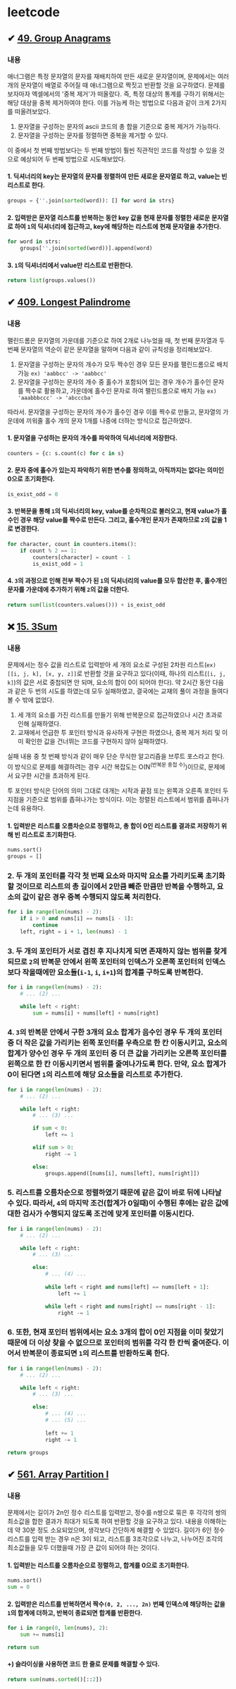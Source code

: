 # leetcode
    
## ✔ [49. Group Anagrams](https://leetcode.com/problems/group-anagrams/)

### 내용

애너그램은 특정 문자열의 문자를 재배치하여 만든 새로운 문자열이며, 문제에서는 여러 개의 문자열이 배열로 주어질 때 애너그램으로 짝짓고 반환할 것을 요구하였다. 문제를 보자마자 엑셀에서의 '중복 제거'가 떠올랐다. 즉, 특정 대상의 통계를 구하기 위해서는 해당 대상을 중복 제거하여야 한다. 이를 가능케 하는 방법으로 다음과 같이 크게 2가지를 떠올려보았다.

1. 문자열을 구성하는 문자의 ascii 코드의 총 합을 기준으로 중복 제거가 가능하다.
2. 문자열을 구성하는 문자를 정렬하면 중복을 제거할 수 있다.

이 중에서 첫 번째 방법보다는 두 번째 방법이 훨씬 직관적인 코드를 작성할 수 있을 것으로 예상되어 두 번째 방법으로 시도해보았다.

#### 1. 딕셔너리의 key는 문자열의 문자를 정렬하여 만든 새로운 문자열로 하고, value는 빈 리스트로 한다.
 
```python
groups = {''.join(sorted(word)): [] for word in strs}
```

#### 2. 입력받은 문자열 리스트를 반복하는 동안 key 값을 현재 문자를 정렬한 새로운 문자열로 하여 `1`의 딕셔너리에 접근하고, key에 해당하는 리스트에 현재 문자열을 추가한다.
   
```python
for word in strs:
    groups[''.join(sorted(word))].append(word)
```

#### 3. `1`의 딕셔너리에서 value만 리스트로 반환한다.

```python
return list(groups.values())
```

## ✔ [409. Longest Palindrome](https://leetcode.com/problems/longest-palindrome/)

### 내용

팰린드롬은 문자열의 가운데를 기준으로 하여 2개로 나누었을 때, 첫 번째 문자열과 두 번째 문자열의 역순이 같은 문자열을 말하며 다음과 같이 규칙성을 정리해보았다.

1. 문자열을 구성하는 문자의 개수가 모두 짝수인 경우 모든 문자를 팰린드롬으로 배치 가능 `ex) 'aabbcc' -> 'aabbcc'`
2. 문자열을 구성하는 문자의 개수 중 홀수가 포함되어 있는 경우 개수가 홀수인 문자를 짝수로 활용하고, 가운데에 홀수인 문자로 하여 팰린드롬으로 배치 가능 `ex) 'aaabbbccc' -> 'abcccba'`

따라서. 문자열을 구성하는 문자의 개수가 홀수인 경우 이를 짝수로 만들고, 문자열의 가운데에 끼워줄 홀수 개의 문자 1개를 나중에 더하는 방식으로 접근하였다.

#### 1. 문자열을 구성하는 문자의 개수를 파악하여 딕셔너리에 저장한다.

```python
counters = {c: s.count(c) for c in s}
```

#### 2. 문자 중에 홀수가 있는지 파악하기 위한 변수를 정의하고, 아직까지는 없다는 의미인 0으로 초기화한다.

```python
is_exist_odd = 0
```

#### 3. 반복문을 통해 `1`의 딕셔너리의 key, value를 순차적으로 불러오고, 현재 value가 홀수인 경우 해당 value를 짝수로 만든다. 그리고, 홀수개인 문자가 존재하므로 `2`의 값을 1로 변경한다.

```python
for character, count in counters.items():
    if count % 2 == 1:
        counters[character] = count - 1
        is_exist_odd = 1
```

#### 4. `3`의 과정으로 인해 전부 짝수가 된 `1`의 딕셔너리의 value를 모두 합산한 후, 홀수개인 문자를 가운데에 추가하기 위해 `2`의 값을 더한다.

```python
return sum(list(counters.values())) + is_exist_odd
```

## ❌ [15. 3Sum](https://leetcode.com/problems/3sum/)

### 내용

문제에서는 정수 값을 리스트로 입력받아 세 개의 요소로 구성된 2차원 리스트(`ex) [[i, j, k], [x, y, z]]`로 반환할 것을 요구하고 있다(이때, 하나의 리스트(`[i, j, k]`)의 값은 서로 중첩되면 안 되며, 요소의 합이 0이 되어야 한다). 약 2시간 동안 다음과 같은 두 번의 시도를 하였는데 모두 실패하였고, 결국에는 교재의 풀이 과정을 들여다볼 수 밖에 없었다.

1. 세 개의 요소를 가진 리스트를 만들기 위해 반복문으로 접근하였으나 시간 초과로 인해 실패하였다.
2. 교재에서 언급한 투 포인터 방식과 유사하게 구현은 하였으나, 중복 제거 처리 및 이미 확인한 값을 건너뛰는 코드를 구현하지 않아 실패하였다.

실패 내용 중 첫 번째 방식과 같이 매우 단순 무식한 알고리즘을 브루트 포스라고 한다. 이 방식으로 문제를 해결하려는 경우 시간 복잡도는 O(N<sup>(반복문 중첩 수)</sup>)이므로, 문제에서 요구한 시간을 초과하게 된다.

투 포인터 방식은 단어의 의미 그대로 대개는 시작과 끝점 또는 왼쪽과 오른족 포인터 두 지점을 기준으로 범위를 좁혀나가는 방식이다. 이는 정렬된 리스트에서 범위를 좁혀나가는데 유용하다.

#### 1. 입력받은 리스트를 오름차순으로 정렬하고, 총 합이 0인 리스트를 결과로 저장하기 위해 빈 리스트로 초기화한다.

```python
nums.sort()
groups = []
```

### 2. 두 개의 포인터를 각각 첫 번째 요소와 마지막 요소를 가리키도록 초기화할 것이므로 리스트의 총 길이에서 2만큼 빼준 만큼만 반복을 수행하고, 요소의 값이 같은 경우 중복 수행되지 않도록 처리한다.

```python
for i in range(len(nums) - 2):
    if i > 0 and nums[i] == nums[i - 1]:
        continue
    left, right = i + 1, len(nums) - 1
```

### 3. 두 개의 포인터가 서로 겹친 후 지나치게 되면 존재하지 않는 범위를 찾게 되므로 `2`의 반복문 안에서 왼쪽 포인터의 인덱스가 오른쪽 포인터의 인덱스보다 작을때에만 요소들(`i-1`, `i`, `i+1`)의 합계를 구하도록 반복한다.

```python
for i in range(len(nums) - 2):
    # ... (2) ...

    while left < right:
        sum = nums[i] + nums[left] + nums[right]
```

### 4. `3`의 반복문 안에서 구한 3개의 요소 합계가 음수인 경우 두 개의 포인터 중 더 작은 값을 가리키는 왼쪽 포인터를 우측으로 한 칸 이동시키고, 요소의 합계가 양수인 경우 두 개의 포인터 중 더 큰 값을 가리키는 오른쪽 포인터를 왼쪽으로 한 칸 이동시키면서 범위를 줄여나가도록 한다. 만약, 요소 합계가 0이 된다면 `1`의 리스트에 해당 요소들을 리스트로 추가한다.

```python
for i in range(len(nums) - 2):
    # ... (2) ...

    while left < right:
        # ... (3) ...

        if sum < 0:
            left += 1

        elif sum > 0:
            right -= 1

        else:
            groups.append([nums[i], nums[left], nums[right]])
```

### 5. 리스트를 오름차순으로 정렬하였기 때문에 같은 값이 바로 뒤에 나타날 수 있다. 따라서, `4`의 마지막 조건(합계가 0일때)이 수행된 후에는 같은 값에 대한 검사가 수행되지 않도록 조건에 맞게 포인터를 이동시킨다.

```python
for i in range(len(nums) - 2):
    # ... (2) ...

    while left < right:
        # ... (3) ...

        else:
            # ... (4) ...
            
            while left < right and nums[left] == nums[left + 1]:
                left += 1

            while left < right and nums[right] == nums[right - 1]:
                right -= 1
```

### 6. 또한, 현재 포인터 범위에서는 요소 3개의 합이 0인 지점을 이미 찾았기때문에 더 이상 찾을 수 없으므로 포인터의 범위를 각각 한 칸씩 줄여준다. 이어서 반복문이 종료되면 `1`의 리스트를 반환하도록 한다.

```python
for i in range(len(nums) - 2):
    # ... (2) ...

    while left < right:
        # ... (3) ...

        else:
            # ... (4) ...
            # ... (5) ...
            
            left += 1
            right -= 1

return groups
```

## ✔ [561. Array Partition I](https://leetcode.com/problems/array-partition-i/)

### 내용

문제에서는 길이가 2n인 정수 리스트를 입력받고, 정수를 n쌍으로 묶은 후 각각의 쌍의 최소값을 합한 결과가 최대가 되도록 하여 반환할 것을 요구하고 있다. 내용을 이해하는데 약 30분 정도 소요되었으며, 생각보다 간단하게 해결할 수 있었다. 길이가 6인 정수 리스트를 입력 받는 경우 n은 3이 되고, 리스트를 3조각으로 나누고, 나누어진 조각의 최소값들을 모두 더했을때 가장 큰 값이 되어야 하는 것이다. 

#### 1. 입력받는 리스트를 오름차순으로 정렬하고, 합계를 0으로 초기화한다.

```python
nums.sort()
sum = 0
```

#### 2. 입력받은 리스트를 반복하면서 짝수`(0, 2, ..., 2n)` 번째 인덱스에 해당하는 값을 `1`의 합계에 더하고, 반복이 종료되면 합계를 반환한다.

```python
for i in range(0, len(nums), 2):
    sum += nums[i]

return sum
```

#### +) 슬라이싱을 사용하면 코드 한 줄로 문제를 해결할 수 있다.

```python
return sum(nums.sorted()[::2])
```